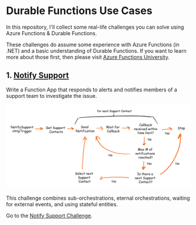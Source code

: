 # Durable Functions Use Cases

In this repository, I'll collect some real-life challenges you can solve using Azure Functions & Durable Functions.

These challenges do assume some experience with Azure Functions (in .NET) and a basic understanding of Durable Functions. If you want to learn more about those first, then please visit [Azure Functions University](https://github.com/marcduiker/azure-functions-university).

## 1. [Notify Support](/lessons/notifysupport.md)

Write a Function App that responds to alerts and notifies members of a support team to investigate the issue.

![Notify Support Flow diagram](/diagrams/notifysupport.png)

This challenge combines sub-orchestrations, eternal orchestrations, waiting for external events, and using stateful entities.

Go to the [Notify Support Challenge](/lessons/notifysupport.md).
